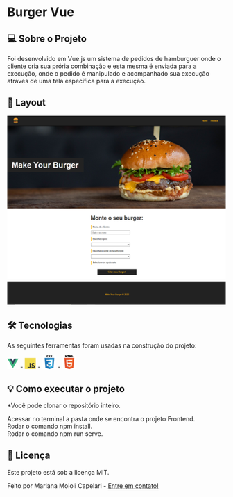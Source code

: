 # Burger Vue

## 💻 Sobre o Projeto

Foi desenvolvido em Vue.js um sistema de pedidos de hamburguer onde o cliente cria sua prória combinação e esta mesma é enviada para a execução, onde o pedido é manipulado e acompanhado sua execução atraves de uma tela específica para a execução. 

## 🎨 Layout

![image](https://github.com/marianamoiolicapelari/burger-vue/blob/main/public/img/layout.png)

## 🛠 Tecnologias

As seguintes ferramentas foram usadas na construção do projeto:

<code><img height="26" src="https://github.com/devicons/devicon/blob/master/icons/vuejs/vuejs-original.svg"/></code> - 
<code><img height="26" src="https://github.com/devicons/devicon/blob/master/icons/javascript/javascript-original.svg"/></code> - 
<code><img height="32" src="https://raw.githubusercontent.com/github/explore/80688e429a7d4ef2fca1e82350fe8e3517d3494d/topics/css/css.png"/></code> - 
<code><img height="32" src="https://raw.githubusercontent.com/github/explore/80688e429a7d4ef2fca1e82350fe8e3517d3494d/topics/html/html.png"/></code>

## 💡 Como executar o projeto

*Você pode clonar o repositório inteiro.

Acessar no terminal a pasta onde se encontra o projeto Frontend.</br>
Rodar o comando npm install.</br>
Rodar o comando npm run serve.

## 📝 Licença

Este projeto está sob a licença MIT.

Feito por Mariana Moioli Capelari - [Entre em contato!](https://www.linkedin.com/in/mariana-moioli-capelari/)
